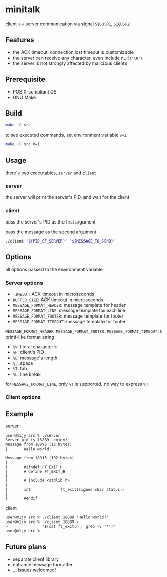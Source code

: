 # minitalk

client <-> server communication via signal `SIGUSR1`, `SIGUSR2`

## Features

- the ACK timeout, connection lost timeout is customizable
- the server can receive any character, even include null (`'\0'`)
- the server is not strongly affected by malicious clients

## Prerequisite

- POSIX-compliant OS
- GNU Make

## Build

```sh
make -C src
```

to see executed commands, set environment variable `V=1`

```sh
make -C src V=1
```

## Usage

there's two executables, `server` and `client`

### server

the server will print the server's PID, and wait for the client

### client

pass the server's PID as the first argument

pass the message as the second argument

```sh
./client "${PID_OF_SERVER}" "${MESSAGE_TO_SEND}"
```

## Options

all options passed to the environment variable:

### Server options

- `TIMEOUT`: ACK timeout in microseconds
- `BUFFER_SIZE`: ACK timeout in microseconds
- `MESSAGE_FORMAT_HEADER`: message template for header
- `MESSAGE_FORMAT_LINE`: message template for each line
- `MESSAGE_FORMAT_FOOTER`: message template for footer
- `MESSAGE_FORMAT_TIMEOUT`: message template for footer

`MESSAGE_FORMAT_HEADER`, `MESSAGE_FORMAT_FOOTER`, `MESSAGE_FORMAT_TIMEOUT` is printf-like format string

- `%%`: literal character `%`
- `%P`: client's PID
- `%L`: message's length
- `%_`: space
- `%T`: tab
- `%L`: line break

for `MESSAGE_FORMAT_LINE`, only `%T` is supported. no way to express `%T`

### Client options

## Example

server

```text
user@m1jy src % ./server
Server pid is 18889. enjoy!
Message from 18895 (12 bytes)
|       Hello world!

Message from 18915 (102 bytes)
|
|       #ifndef FT_EXIT_H
|       # define FT_EXIT_H
|
|       # include <stdlib.h>
|
|       int             ft_exit(signed char status);
|
|       #endif

```

client

```text
user@m1jy src % ./client 18889 'Hello world!'
user@m1jy src % ./client 18889 \
>               "$(cat ft_exit.h | grep -v '*')"
user@m1jy src %
```

## Future plans

- separate client library
- enhance message formatter
- ... issues welcomed!
